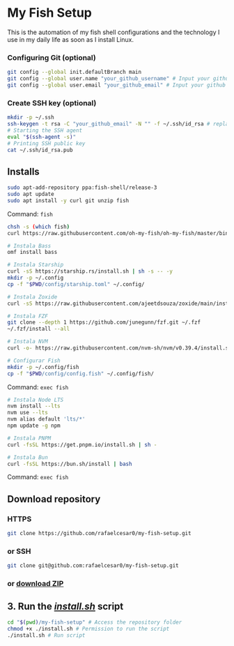 # My Fish Setup

This is the automation of my fish shell configurations and the technology I use in my daily life as soon as I install Linux.

### Configuring Git (optional)

```bash
git config --global init.defaultBranch main
git config --global user.name "your_github_username" # Input your github username
git config --global user.email "your_github_email" # Input your github email
```

### Create SSH key (optional)

```bash
mkdir -p ~/.ssh
ssh-keygen -t rsa -C "your_github_email" -N "" -f ~/.ssh/id_rsa # replace "your_github_email"
# Starting the SSH agent
eval "$(ssh-agent -s)"
# Printing SSH public key
cat ~/.ssh/id_rsa.pub
```


## Installs

<!-- ### [Fish Shell](https://github.com/fish-shell/fish-shell) and [Oh-My-Fish](https://github.com/oh-my-fish/oh-my-fish) -->

```sh
sudo apt-add-repository ppa:fish-shell/release-3
sudo apt update
sudo apt install -y curl git unzip fish
```

Command: `fish`

```sh
chsh -s (which fish)
curl https://raw.githubusercontent.com/oh-my-fish/oh-my-fish/master/bin/install | fish
```

```sh
# Instala Bass
omf install bass
```

```sh
# Instala Starship
curl -sS https://starship.rs/install.sh | sh -s -- -y
mkdir -p ~/.config
cp -f "$PWD/config/starship.toml" ~/.config/
```

```sh
# Instala Zoxide
curl -sS https://raw.githubusercontent.com/ajeetdsouza/zoxide/main/install.sh | bash
```

```sh
# Instala FZF
git clone --depth 1 https://github.com/junegunn/fzf.git ~/.fzf
~/.fzf/install --all
```

```sh
# Instala NVM
curl -o- https://raw.githubusercontent.com/nvm-sh/nvm/v0.39.4/install.sh | bash
```

```sh
# Configurar Fish
mkdir -p ~/.config/fish
cp -f "$PWD/config/config.fish" ~/.config/fish/
```

Command: `exec fish`

```sh
# Instala Node LTS
nvm install --lts
nvm use --lts
nvm alias default 'lts/*'
npm update -g npm
```

```sh
# Instala PNPM
curl -fsSL https://get.pnpm.io/install.sh | sh -
```

```sh
# Instala Bun
curl -fsSL https://bun.sh/install | bash
```

Command: `exec fish`

## Download repository

### HTTPS

```bash
git clone https://github.com/rafaelcesar0/my-fish-setup.git
```
### or SSH

```bash
git clone git@github.com:rafaelcesar0/my-fish-setup.git
```
### or <b><u>[download ZIP](https://github.com/rafaelcesar0/my-fish-setup/archive/refs/heads/main.zip)</u></b>


## 3. Run the [*install.sh*](https://github.com/rafaelcesar0/my-fish-setup/blob/main/install.sh) script

```bash
cd "$(pwd)/my-fish-setup" # Access the repository folder
chmod +x ./install.sh # Permission to run the script
./install.sh # Run script
```
